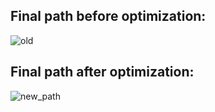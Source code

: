 ## Final path before optimization:

![old](https://user-images.githubusercontent.com/91827137/227046594-6324ef49-0507-496c-9766-79036fee4787.png)

## Final path after optimization:

![new_path](https://user-images.githubusercontent.com/91827137/227046635-963f3c98-2a83-464a-a9af-49893aa4a5c8.png)
